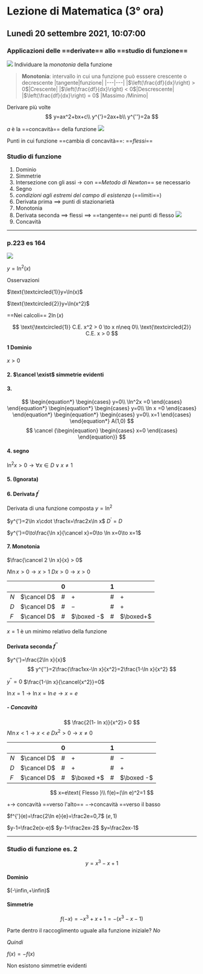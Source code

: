 # Lezione di Matematica (3° ora)
## Lunedì 20 settembre 2021, 10:07:00
### Applicazioni delle ==derivate== allo ==studio di funzione==
![](https://i.imgur.com/vrpCbq7.jpg)
Individuare la _monotonia_ della funzione

> **Monotonia**: intervallo in cui una funzione può esssere crescente o decrescente
> |tangente|funzione|
> |---|---|
> |$\left(\frac{df}{dx}\right) > 0$|Crescente|
> |$\left(\frac{df}{dx}\right) < 0$|Descrescente|
> |$\left(\frac{df}{dx}\right) = 0$ |Massimo /Minimo|

Derivare più volte
$$
y=ax^2+bx+c\\
y^{'}=2ax+b\\
y^{''}=2a
$$

$a$ è la ==concavità== della funzione
![](https://i.imgur.com/Ke1hZ55.jpg)


Punti in cui funzione ==cambia di concavità==: ==$flessi$==


### Studio di funzione
1. Dominio
2. Simmetrie
3. Intersezione con gli assi $\to$ con ==_Metodo di Newton_== se necessario
4. Segno
5. _condizioni agli estremi del campo di esistenza_ (==limiti==)
6. Derivata prima $\implies$ punti di stazionarietà
7. Monotonia
8. Derivata seconda $\implies$ flessi $\implies$ ==tangente== nei punti di flesso
![](https://i.imgur.com/szi250N.jpg)
9. Concavità

 ---
 ### p.223 es 164
![](https://i.imgur.com/gmPKbKn.jpg)
 
 $y=\ln^2(x)$

Osservazioni

$\text{\textcircled{1}}y=\ln(x)$


$\text{\textcircled{2}}y=\ln(x^2)$

==Nei calcoli== $2\ln(x)$

$$
\text{\textcircled{1}} C.E. x^2 > 0 \to x n\neq 0\\
\text{\textcircled{2}} C.E. x > 0
$$

#### $1$ Dominio

$x > 0$

#### 2. $\cancel \exist$ simmetrie evidenti

#### 3.
$$
\begin{equation*} \begin{cases} 
y=0\\
\ln^2x =0
\end{cases} \end{equation*}
\begin{equation*} \begin{cases} 
y=0\\
\ln x =0
 \end{cases} \end{equation*}
 \begin{equation*} \begin{cases} 
y=0\\
x=1
\end{cases} \end{equation*}
A(1,0)
$$
$$
\cancel {\begin{equation} \begin{cases} x=0 \end{cases} \end{equation}}
$$
#### 4. segno

$\ln^2 x > 0 \to \forall x \in D \lor x \neq 1$

#### 5. (Ignorata)
#### 6. Derivata $f^{'}$
Derivata di una funzione composta
$y=\ln^2$

$y^{'}=2\ln x\cdot \frac1x=\frac2x\ln x$
$D^{'}=D$

$y^{'}=0\to\frac{\ln x}{\cancel x}=0\to \ln x=0\to x=1$
#### 7. Monotonia

$\frac{\cancel 2 \ln x}{x} > 0$

$N \ln x >  0 \to x > 1$
$D x > 0 \to x > 0$

|||$0$||$1$||
|---|---|---|---|---|---|
|$N$|$\cancel D$|$\#$|$+$|$\#$|$+$
|$D$|$\cancel D$|$\#$|$-$|$\#$|$+$|
|$F$|$\cancel D$|$\#$|$\boxed -$|$\#$|$\boxed+$


$x=1$ è un minimo relativo della funzione

#### Derivata seconda $f^{''}$

$y^{'}=\frac{2\ln x}{x}$
$$
y^{''}=2\frac{\frac1xx-\ln x}{x^2}=2\frac{1-\ln x}{x^2}
$$

$y^{''}=0$
$\frac{1-\ln x}{\cancel{x^2}}=0$

$\ln x=1 \to \ln x = \ln e \to  x=e$

##### - Concavità

$$
\frac{2(1-	ln x)}{x^2}> 0
$$
$N \ln x < 1 \to x < e$
$D x^2 > 0 \to x \neq 0$


|||$0$||$1$||
|---|---|---|---|---|---|
|$N$|$\cancel D$|$\#$|$+$|$\#$|$-$
|$D$|$\cancel D$|$\#$|$+$|$\#$|$+$|
|$F$|$\cancel D$|$\#$|$\boxed +$|$\#$|$\boxed -$


$$
x=e\text{ Flesso  }\\
f(e)=(\ln e)^2=1
$$

$+\to$ concavità ==verso l'alto==
$-\to$concavità ==verso il basso


$f^{'}(e)=\frac{2\ln e}{e}=\frac2e=0,7$
$(e,1)$

$y-1=\frac2e(x-e)$
$y-1=\frac2ex-2$
$y=\frac2ex-1$

---
### Studio di funzione es. 2
$$
y=x^3-x+1
$$

#### Dominio
$(-\infin,+\infin)$
#### Simmetrie
$$
f(-x)=-x^3+x+1=-(x^3-x-1)
$$

Parte dentro il raccoglimento uguale alla funzione iniziale? $No$

$Quindi$

$f(x)=-f(x)$

Non esistono simmetrie evidenti

<!--stackedit_data:
eyJoaXN0b3J5IjpbMTM2ODc3Nzc2MywxOTc4ODM1NDQzLC0yMD
c5Mjc0NDUwLDExNzA0MDcxNzIsMTUxMzQ0NjQ1MCwxNTEzNDQ2
NDUwLDE1NTM2Nzg0MjUsNjY3OTU3NDY4LDE3ODcwODk2OTQsNj
A3NDI1OTcsLTg1NTQ0MzMyMSwtNjEzMjQyMzIyXX0=
-->